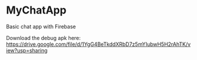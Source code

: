 # MyChatApp
Basic chat app with Firebase

Download the debug apk here: https://drive.google.com/file/d/1YgG4BeTkddXRbD7z5mYIubwH5H2rAhTK/view?usp=sharing
